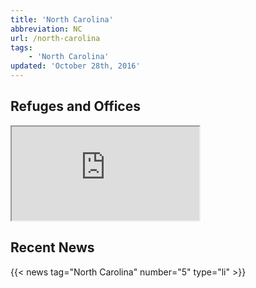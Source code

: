 ```yaml
---
title: 'North Carolina'
abbreviation: NC
url: /north-carolina
tags:
    - 'North Carolina'
updated: 'October 28th, 2016'
---
```


## Refuges and Offices
<iframe src="https://usfws.github.io/southeast-mega-map/?state=NC&scroll=false" class="state-map"></iframe>

## Recent News
{{< news tag="North Carolina" number="5" type="li" >}}
